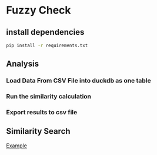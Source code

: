 # Fuzzy Check

## install dependencies

```bash
pip install -r requirements.txt
```

## Analysis

### Load Data From CSV File into duckdb as one table

### Run the similarity calculation

### Export results to csv file

## Similarity Search

[Example](https://blog.brunk.io/posts/similarity-search-with-duckdb/)
